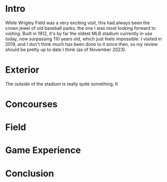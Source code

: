 # Intro

While Wrigley Field was a very exciting visit, this had always been the crown
jewel of old baseball parks, the one I was most looking forward to visiting.
Built in 1912, it's by far the oldest MLB stadium currently in use today, now
surpassing 110 years old, which just feels impossible. I visited in 2019, and I
don't think much has been done to it since then, so my review should be pretty
up to date I think (as of November 2023).

# Exterior

The outside of the stadium is really quite something. It

# Concourses

# Field

# Game Experience

# Conclusion
